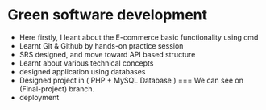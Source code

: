 # Green software development

- Here firstly, I leant about the E-commerce basic functionality using cmd
- Learnt Git & Github by hands-on practice session
- SRS designed, and move toward API based structure
- Learnt about various technical concepts
- designed application using databases
- Designed project in ( PHP + MySQL Database ) === We can see on (Final-project) branch.
- deployment
